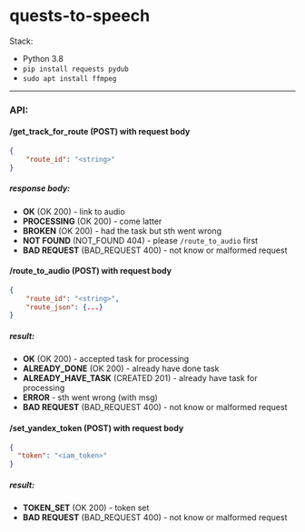 # quests-to-speech

Stack:
* Python 3.8
* `pip install requests pydub`
* `sudo apt install ffmpeg`
------------------------------------------

### API:
#### /get_track_for_route (POST) with request body
```json
{
    "route_id": "<string>"
}
```

##### response body:
* **OK** (OK 200) - link to audio
* **PROCESSING** (OK 200) - come latter
* **BROKEN** (OK 200) - had the task but sth went wrong
* **NOT FOUND** (NOT_FOUND 404) - please `/route_to_audio` first
* **BAD REQUEST** (BAD_REQUEST 400) - not know or malformed request

#### /route_to_audio (POST) with request body
```json
{
    "route_id": "<string>",
    "route_json": {...}
}
```

##### result:
* **OK** (OK 200) - accepted task for processing
* **ALREADY_DONE** (OK 200) - already have done task
* **ALREADY_HAVE_TASK** (CREATED 201) - already have task for processing
* **ERROR** - sth went wrong (with msg)
* **BAD REQUEST** (BAD_REQUEST 400) - not know or malformed request


#### /set_yandex_token (POST) with request body
```json
{
  "token": "<iam_token>"
}
```

##### result:
* **TOKEN_SET** (OK 200) - token set
* **BAD REQUEST** (BAD_REQUEST 400) - not know or malformed request